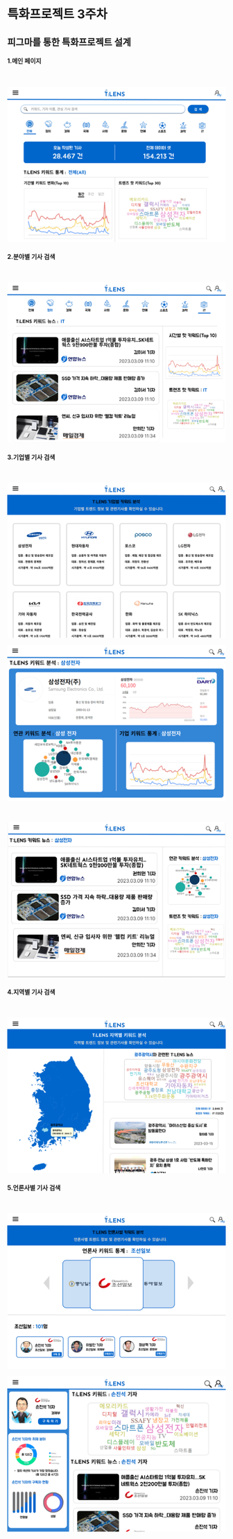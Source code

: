 # **특화프로젝트 3주차**

## **피그마를 통한 특화프로젝트 설계**

#### **1.메인 페이지** 
<br />

![메인](./Project/main.png)


#### **2.분야별 기사 검색**
<br />

![분야](./Project/Group.png)

#### **3.기업별 기사 검색**
<br />

![기업](./Project/company1.png)
<br />

![기업](./Project/company2.png)

<br />

![기업](./Project/company3.png)


#### **4.지역별 기사 검색**
<br />

![지역](./Project/region.png)


#### **5.언론사별 기사 검색**

<br />

![언론](./Project/journal1.png)


![언론](./Project/journal2.png)

